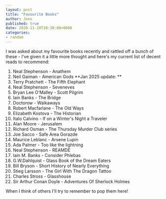 ```yaml
---
layout: post
title: "Favourite Books"
author: Jono
published: true
date: 2020-11-20T20:30:00+0000
categories:
- random
---
```

I was asked about my favourite books recently and rattled off a bunch of these - I've given it a little more thought and here's my current list of decent reads to recommend:

1. Neal Stephenson - Anathem
1. Neil Gaiman - American Gods **Jan 2025 update:  **
1. Terry Pratchett - The Fifth Elephant
1. Neal Stephenson - Seveneves
1. Bryan Lee O'Malley	- Scott Pilgrim 
1. Iain Banks - The Bridge
1. Doctorow - Walkaways
1. Robert Macfarlane - The Old Ways 
1. Elizabeth Kostova - The Historian
1. Italo Calvino - If on a Winter's Night a Traveler
1. Alan Moore - Jerusalem
1. Richard Osman - The Thursday Murder Club series
1. Joe Sacco - Safe Area Gorazde
1. Maurice Leblanc - Arsene Lupin
1. Ada Palmer	- Too like the lightning
1. Neal Stephenson - REAMDE
1. Iain M. Banks	- Consider Phlebas
1. G.W.Dahlquist - Glass Book of the Dream Eaters
1. Bill Bryson - Short History of Nearly Everything
1. Stieg Larsson	- The Girl With The Dragon Tattoo
1. Charles Stross	- Glasshouse
1. Sir Arthur Conan Doyle - Adventures Of Sherlock Holmes

When I think of others I'll try to remember to pop them here!

